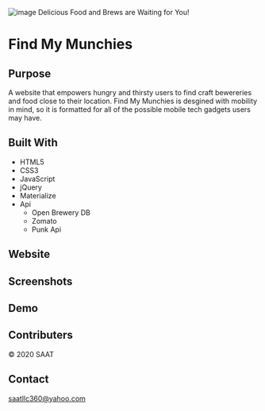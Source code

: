 ![image](https://user-images.githubusercontent.com/65334884/87607910-0e0f6100-c6c4-11ea-9686-43c25102235c.png)
Delicious Food and Brews are Waiting for You!
# Find My Munchies

## Purpose
A website that empowers hungry and thirsty users to find craft bewereries and food close to their location.  Find My Munchies is desgined with mobility in mind, so it is formatted for all of the possible mobile tech gadgets users may have.


## Built With
* HTML5
* CSS3
* JavaScript
* jQuery
* Materialize 
* Api
  * Open Brewery DB
  * Zomato
  * Punk Api

## Website
<!-- add url here -->


## Screenshots

<!-- pic of mobile menu? -->
<!-- pic of food page -->
<!-- pic of drink page -->
<!-- pic of random generator -->


## Demo
<!-- possible demo gif to be inserted here  still working on it-->



## Contributers
© 2020 SAAT

## Contact
saatllc360@yahoo.com







